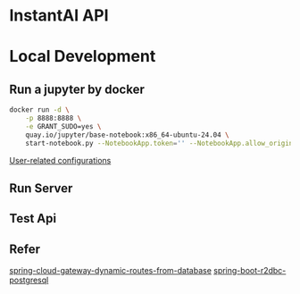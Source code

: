 # InstantAI API

# Local Development
## Run a jupyter by docker
```bash
docker run -d \
    -p 8888:8888 \
    -e GRANT_SUDO=yes \
    quay.io/jupyter/base-notebook:x86_64-ubuntu-24.04 \
    start-notebook.py --NotebookApp.token='' --NotebookApp.allow_origin='*' --NotebookApp.base_url=/notebooks/test
```
[User-related configurations](https://jupyter-docker-stacks.readthedocs.io/en/latest/using/common.html)

## Run Server
## Test Api

## Refer
[spring-cloud-gateway-dynamic-routes-from-database](https://medium.com/bliblidotcom-techblog/spring-cloud-gateway-dynamic-routes-from-database-dc938c6665de)
[spring-boot-r2dbc-postgresql](https://www.bezkoder.com/spring-boot-r2dbc-postgresql/)